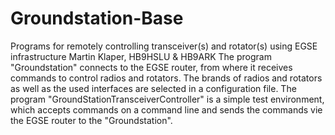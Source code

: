 # Groundstation-Base
Programs for remotely controlling transceiver(s) and rotator(s) using EGSE infrastructure
Martin Klaper, HB9HSLU & HB9ARK
The program "Groundstation" connects to the EGSE router, from where it receives commands to control radios and rotators.
The brands of radios and rotators as well as the used interfaces are selected in a configuration file.
The program "GroundStationTransceiverController" is a simple test environment, which accepts commands on a command line and sends the commands
vie the EGSE router to the "Groundstation".
